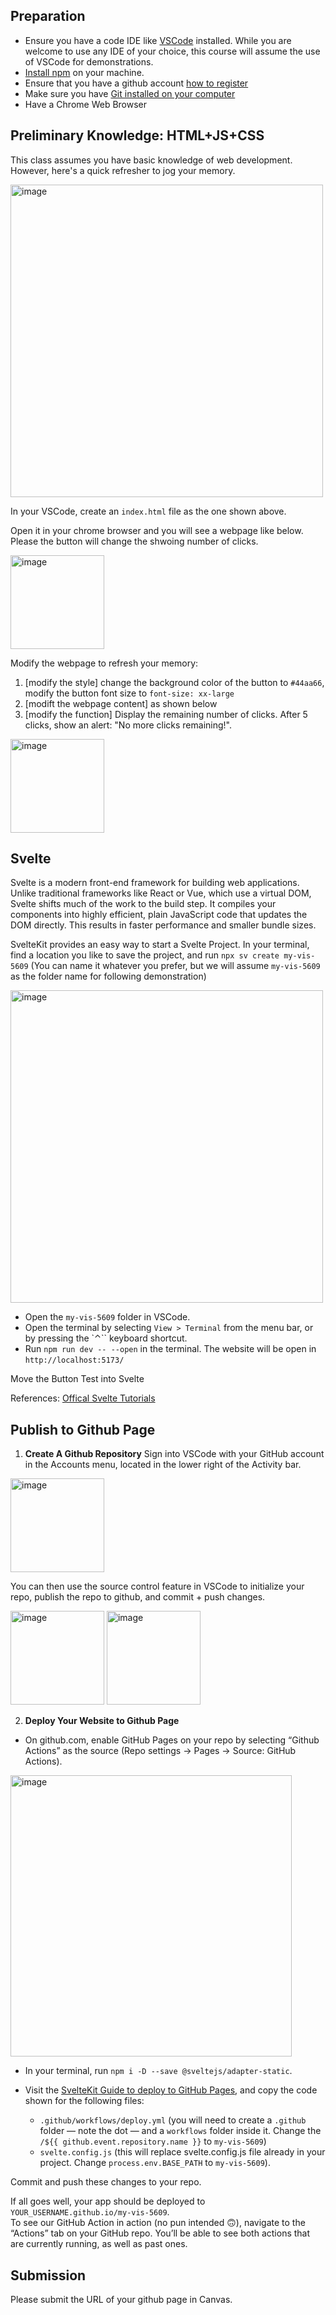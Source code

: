 ## Preparation
- Ensure you have a code IDE like [VSCode](https://code.visualstudio.com/download) installed. While you are welcome to use any IDE of your choice, this course will assume the use of VSCode for demonstrations.
- [Install npm](https://docs.npmjs.com/downloading-and-installing-node-js-and-npm) on your machine.
- Ensure that you have a github account [how to register](https://docs.github.com/en/get-started/start-your-journey/creating-an-account-on-github)
- Make sure you have [Git installed on your computer](https://git-scm.com/downloads)
- Have a Chrome Web Browser

## Preliminary Knowledge: HTML+JS+CSS

This class assumes you have basic knowledge of web development. However, here's a quick refresher to jog your memory.

<img width="500" alt="image" src="https://github.com/user-attachments/assets/c39cfa55-87fe-441f-bcf1-d65ff90c9f74">

In your VSCode, create an `index.html` file as the one shown above.

Open it in your chrome browser and you will see a webpage like below. Please the button will change the shwoing number of clicks.

<img width="150" alt="image" src="https://github.com/user-attachments/assets/ddbc6d63-04c8-4a68-8845-882e99698c98">

Modify the webpage to refresh your memory:
1. [modify the style] change the background color of the button to `#44aa66`, modify the button font size to  `font-size: xx-large`
2. [modift the webpage content] as shown below
3. [modify the function] Display the remaining number of clicks.
After 5 clicks, show an alert: "No more clicks remaining!".

<img width="150" alt="image" src="https://github.com/user-attachments/assets/cdac5565-8026-4e8c-98c2-ab4a16850773">


## Svelte
Svelte is a modern front-end framework for building web applications. 
Unlike traditional frameworks like React or Vue, which use a virtual DOM, Svelte shifts much of the work to the build step. 
It compiles your components into highly efficient, plain JavaScript code that updates the DOM directly. 
This results in faster performance and smaller bundle sizes.

SvelteKit provides an easy way to start a Svelte Project.
In your terminal, find a location you like to save the project, and run `npx sv create my-vis-5609` 
(You can name it whatever you prefer, but we will assume `my-vis-5609` as the folder name for following demonstration)

<img width="500" alt="image" src="https://github.com/user-attachments/assets/6403d66a-8eef-4c5a-b7da-0fc97bcc2c35">

- Open the `my-vis-5609` folder in VSCode.
- Open the terminal by selecting `View > Terminal` from the menu bar, or by pressing the `⌃`` keyboard shortcut.
- Run `npm run dev -- --open` in the terminal. The website will be open in `http://localhost:5173/`

Move the Button Test into Svelte

References: [Offical Svelte Tutorials](https://svelte.dev/tutorial/svelte/welcome-to-svelte)



## Publish to Github Page

1. **Create A Github Repository** 
Sign into VSCode with your GitHub account in the Accounts menu, located in the lower right of the Activity bar.

<img width="150" alt="image" src="https://github.com/user-attachments/assets/7963cb4c-6457-4cbf-8ee8-049caffa2d8e"/>

You can then use the source control feature in VSCode to initialize your repo, publish the repo to github, and commit + push changes.

<img width="150" alt="image" src="https://github.com/user-attachments/assets/77b28a2a-3cb9-42db-97fc-a3c8e6a8e9c7">
<img width="150" alt="image" src="https://github.com/user-attachments/assets/21d96b06-250e-44af-906e-75e676a17bb7">

2. **Deploy Your Website to Github Page**
   
- On github.com, enable GitHub Pages on your repo by selecting “Github Actions” as the source (Repo settings → Pages → Source: GitHub Actions).
<img width="450" alt="image" src="https://github.com/user-attachments/assets/27485da5-55fc-4153-8c09-ab06c3bc473c"/>

- In your terminal, run `npm i -D --save @sveltejs/adapter-static`.

- Visit the [SvelteKit Guide to deploy to GitHub Pages](https://svelte.dev/docs/kit/adapter-static#GitHub-Pages), and copy the code shown for the following files:

  - `.github/workflows/deploy.yml` (you will need to create a `.github` folder — note the dot — and a `workflows` folder inside it. Change the `/${{ github.event.repository.name }}` to `my-vis-5609`)
  - `svelte.config.js` (this will replace svelte.config.js file already in your project. Change `process.env.BASE_PATH` to  `my-vis-5609`).


Commit and push these changes to your repo.

If all goes well, your app should be deployed to `YOUR_USERNAME.github.io/my-vis-5609`.  
To see our GitHub Action in action (no pun intended 🙃), navigate to the “Actions” tab on your GitHub repo. You’ll be able to see both actions that are currently running, as well as past ones.

## Submission
Please submit the URL of your github page in Canvas.









